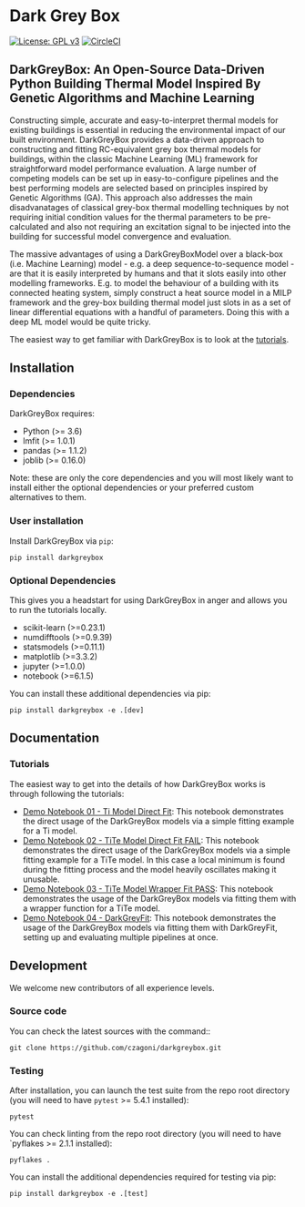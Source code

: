 # Dark Grey Box

[![License: GPL v3](https://img.shields.io/badge/License-GPLv3-blue.svg)](https://www.gnu.org/licenses/gpl-3.0)
[![CircleCI](https://circleci.com/gh/czagoni/darkgreybox.svg?style=shield)](https://circleci.com/gh/czagoni/darkgreybox)

## DarkGreyBox: An Open-Source Data-Driven Python Building Thermal Model Inspired By Genetic Algorithms and Machine Learning

Constructing simple, accurate and easy-to-interpret thermal models for existing buildings is essential in reducing the environmental impact of our built environment. DarkGreyBox provides a data-driven approach to constructing and fitting RC-equivalent grey box thermal models for buildings, within the classic Machine Learning (ML) framework for straightforward model performance evaluation. A large number of competing models can be set up in easy-to-configure pipelines and the best performing models are selected based on principles inspired by Genetic Algorithms (GA). This approach also addresses the main disadvanatages of classical grey-box thermal modelling techniques by not requiring initial condition values for the thermal parameters to be pre-calculated and also not requiring an excitation signal to be injected into the building for successful model convergence and evaluation.
 
The massive advantages of using a DarkGreyBoxModel over a black-box (i.e. Machine Learning) model - e.g. a deep sequence-to-sequence model - are that it is easily interpreted by humans and that it slots easily into other modelling frameworks. E.g. to model the behaviour of a building with its connected heating system, simply construct a heat source model in a MILP framework and the grey-box building thermal model just slots in as a set of linear differential equations with a handful of parameters. Doing this with a deep ML model would be quite tricky. 

The easiest way to get familiar with DarkGreyBox is to look at the [tutorials](docs/tutorials/).

## Installation

### Dependencies

DarkGreyBox requires:

- Python (>= 3.6)
- lmfit (>= 1.0.1)
- pandas (>= 1.1.2)
- joblib (>= 0.16.0)

Note: these are only the core dependencies and you will most likely want to install either the optional dependencies or your preferred custom alternatives to them.

### User installation

Install DarkGreyBox via `pip`:
```
pip install darkgreybox
```

### Optional Dependencies

This gives you a headstart for using DarkGreyBox in anger and allows you to run the tutorials locally.

- scikit-learn (>=0.23.1)
- numdifftools (>=0.9.39)
- statsmodels (>=0.11.1)
- matplotlib (>=3.3.2)
- jupyter (>=1.0.0)
- notebook (>=6.1.5)

You can install these additional dependencies via pip:
```
pip install darkgreybox -e .[dev]
```

## Documentation

### Tutorials

The easiest way to get into the details of how DarkGreyBox works is through following the tutorials:

* [Demo Notebook 01 - Ti Model Direct Fit](docs/tutorials/darkgrey_poc_demo_01.ipynb): This notebook demonstrates the direct usage of the DarkGreyBox models via a simple fitting example for a Ti model.
* [Demo Notebook 02 - TiTe Model Direct Fit FAIL](docs/tutorials/darkgrey_poc_demo_02.ipynb): This notebook demonstrates the direct usage of the DarkGreyBox models via a simple fitting example for a TiTe model. In this case a local minimum is found during the fitting process and the model heavily oscillates making it unusable.
* [Demo Notebook 03 - TiTe Model Wrapper Fit PASS](docs/tutorials/darkgrey_poc_demo_03.ipynb): This notebook demonstrates the usage of the DarkGreyBox models via fitting them with a wrapper function for a TiTe model.
* [Demo Notebook 04 - DarkGreyFit](docs/tutorials/darkgrey_poc_demo_04.ipynb): This notebook demonstrates the usage of the DarkGreyBox models via fitting them with DarkGreyFit, setting up and evaluating multiple pipelines at once.

## Development

We welcome new contributors of all experience levels. 

### Source code

You can check the latest sources with the command::

    git clone https://github.com/czagoni/darkgreybox.git

### Testing

After installation, you can launch the test suite from the repo root
directory (you will need to have `pytest` >= 5.4.1 installed):

```
pytest
```

You can check linting from the repo root directory (you will need to have `pyflakes >= 2.1.1 installed):

```
pyflakes .
```

You can install the additional dependencies required for testing via pip:
```
pip install darkgreybox -e .[test]
```